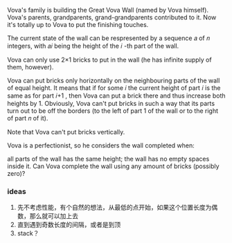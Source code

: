 Vova's family is building the Great Vova Wall (named by Vova himself). Vova's parents, grandparents, grand-grandparents
contributed to it. Now it's totally up to Vova to put the finishing touches.

The current state of the wall can be respresented by a sequence 𝑎
of 𝑛
integers, with 𝑎𝑖
being the height of the 𝑖
-th part of the wall.

Vova can only use 2×1
bricks to put in the wall (he has infinite supply of them, however).

Vova can put bricks only horizontally on the neighbouring parts of the wall of equal height. It means that if for some
𝑖
the current height of part 𝑖
is the same as for part 𝑖+1
, then Vova can put a brick there and thus increase both heights by 1. Obviously, Vova can't put bricks in such a way
that its parts turn out to be off the borders (to the left of part 1
of the wall or to the right of part 𝑛
of it).

Note that Vova can't put bricks vertically.

Vova is a perfectionist, so he considers the wall completed when:

all parts of the wall has the same height;
the wall has no empty spaces inside it.
Can Vova complete the wall using any amount of bricks (possibly zero)?

### ideas

1. 先不考虑性能，有个自然的想法，从最低的点开始，如果这个位置长度为偶数，那么就可以加上去
2. 直到遇到奇数长度的间隔，或者是到顶
3. stack？
